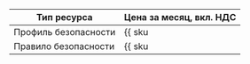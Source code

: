 | Тип ресурса | Цена за месяц, вкл. НДС |
| --- | --- |
| Профиль безопасности | {{ sku|RUB|sws.profile.v1|string }} |
| Правило безопасности | {{ sku|RUB|sws.rule.v1|string }} |